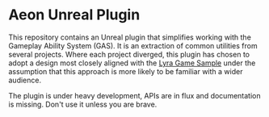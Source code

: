 # Aeon Unreal Plugin

This repository contains an Unreal plugin that simplifies working with the Gameplay Ability System (GAS). It is an extraction of common utilities from several projects. Where each project diverged, this plugin has chosen to adopt a design most closely aligned with the [Lyra Game Sample](https://github.com/EpicGames/UnrealEngine/tree/release/Samples/Games/Lyra) under the assumption that this approach is more likely to be familiar with a wider audience.

The plugin is under heavy development, APIs are in flux and documentation is missing. Don't use it unless you are brave.
